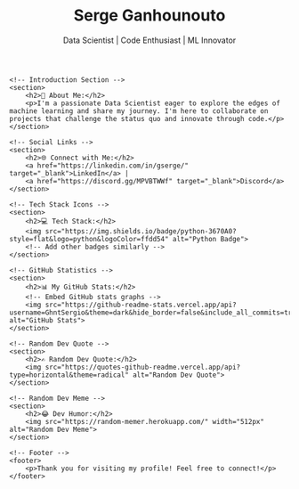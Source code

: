 <!DOCTYPE html>
<html lang="en">
<head>
    <meta charset="UTF-8">
    <meta name="viewport" content="width=device-width, initial-scale=1.0">
    <title>Serge's GitHub Profile</title>
</head>
<body>
    <!-- Header with your name and a catchy tagline -->
    <header>
        <h1>Serge Ganhounouto</h1>
        <p>Data Scientist | Code Enthusiast | ML Innovator</p>
    </header>

    <!-- Introduction Section -->
    <section>
        <h2>🌟 About Me:</h2>
        <p>I'm a passionate Data Scientist eager to explore the edges of machine learning and share my journey. I'm here to collaborate on projects that challenge the status quo and innovate through code.</p>
    </section>

    <!-- Social Links -->
    <section>
        <h2>🌐 Connect with Me:</h2>
        <a href="https://linkedin.com/in/gserge/" target="_blank">LinkedIn</a> | 
        <a href="https://discord.gg/MPVBTWWf" target="_blank">Discord</a>
    </section>

    <!-- Tech Stack Icons -->
    <section>
        <h2>💻 Tech Stack:</h2>
        <img src="https://img.shields.io/badge/python-3670A0?style=flat&logo=python&logoColor=ffdd54" alt="Python Badge">
        <!-- Add other badges similarly -->
    </section>

    <!-- GitHub Statistics -->
    <section>
        <h2>📊 My GitHub Stats:</h2>
        <!-- Embed GitHub stats graphs -->
        <img src="https://github-readme-stats.vercel.app/api?username=GhntSergio&theme=dark&hide_border=false&include_all_commits=true&count_private=true" alt="GitHub Stats">
    </section>

    <!-- Random Dev Quote -->
    <section>
        <h2>✍️ Random Dev Quote:</h2>
        <img src="https://quotes-github-readme.vercel.app/api?type=horizontal&theme=radical" alt="Random Dev Quote">
    </section>

    <!-- Random Dev Meme -->
    <section>
        <h2>😂 Dev Humor:</h2>
        <img src="https://random-memer.herokuapp.com/" width="512px" alt="Random Dev Meme">
    </section>

    <!-- Footer -->
    <footer>
        <p>Thank you for visiting my profile! Feel free to connect!</p>
    </footer>
</body>
</html>
